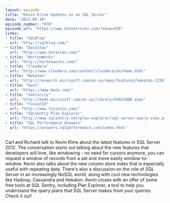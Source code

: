 ```yaml
---
layout: episode
title: "Kevin Kline Updates us on SQL Server"
date: "2013-05-30"
episode_number: "876"
episode_url: "https://www.dotnetrocks.com/?show=876"
links:
- title: "SQLBlog"
  url: "http://sqlblog.com/"
- title: "DataStax"
  url: "http://www.datastax.com/"
- title: "HortonWorks"
  url: "http://hortonworks.com/"
- title: "Cloudera"
  url: "http://www.cloudera.com/content/cloudera/en/home.html"
- title: "Hekaton"
  url: "http://research.microsoft.com/en-us/news/features/hekaton-122012.aspx"
- title: "bwin"
  url: "https://www.bwin.com/"
- title: "xVelocity"
  url: "http://msdn.microsoft.com/en-us/library/hh922900.aspx"
- title: "FusionIO"
  url: "http://www.fusionio.com/"
- title: "SQLSentry Plan Explorer"
  url: "http://www.sqlsentry.net/plan-explorer/sql-server-query-view.asp"
- title: "SQL Performance Answers"
  url: "https://answers.sqlperformance.com/index.html"
---
```


Carl and Richard talk to Kevin Kline about the latest features in SQL Server 2012. The conversation starts out talking about the new features that developers will love, like windowing - no need for cursors anymore, you can request a window of records from a set and move easily window-to-window. Kevin also talks about the new column store index that is especially useful with repeating data. There's also a discussion on the role of SQL Server in an increasingly NoSQL world, along with cool new technologies like Hadoop, Cassandra and Hekaton. Kevin closes with an offer of some free tools at SQL Sentry, including Plan Explorer, a tool to help you understand the query plans that SQL Server makes from your queries. Check it out!
